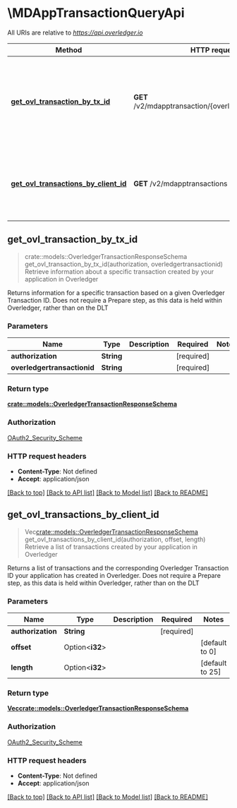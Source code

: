 # \MDAppTransactionQueryApi

All URIs are relative to *https://api.overledger.io*

Method | HTTP request | Description
------------- | ------------- | -------------
[**get_ovl_transaction_by_tx_id**](MDAppTransactionQueryApi.md#get_ovl_transaction_by_tx_id) | **GET** /v2/mdapptransaction/{overledgertransactionid} | Retrieve information about a specific transaction created by your application in Overledger
[**get_ovl_transactions_by_client_id**](MDAppTransactionQueryApi.md#get_ovl_transactions_by_client_id) | **GET** /v2/mdapptransactions | Retrieve a list of transactions created by your application in Overledger



## get_ovl_transaction_by_tx_id

> crate::models::OverledgerTransactionResponseSchema get_ovl_transaction_by_tx_id(authorization, overledgertransactionid)
Retrieve information about a specific transaction created by your application in Overledger

Returns information for a specific transaction based on a given Overledger Transaction ID. Does not require a Prepare step, as this data is held within Overledger, rather than on the DLT

### Parameters


Name | Type | Description  | Required | Notes
------------- | ------------- | ------------- | ------------- | -------------
**authorization** | **String** |  | [required] |
**overledgertransactionid** | **String** |  | [required] |

### Return type

[**crate::models::OverledgerTransactionResponseSchema**](OverledgerTransactionResponseSchema.md)

### Authorization

[OAuth2_Security_Scheme](../README.md#OAuth2_Security_Scheme)

### HTTP request headers

- **Content-Type**: Not defined
- **Accept**: application/json

[[Back to top]](#) [[Back to API list]](../README.md#documentation-for-api-endpoints) [[Back to Model list]](../README.md#documentation-for-models) [[Back to README]](../README.md)


## get_ovl_transactions_by_client_id

> Vec<crate::models::OverledgerTransactionResponseSchema> get_ovl_transactions_by_client_id(authorization, offset, length)
Retrieve a list of transactions created by your application in Overledger

Returns a list of transactions and the corresponding Overledger Transaction ID your application has created in Overledger. Does not require a Prepare step, as this data is held within Overledger, rather than on the DLT

### Parameters


Name | Type | Description  | Required | Notes
------------- | ------------- | ------------- | ------------- | -------------
**authorization** | **String** |  | [required] |
**offset** | Option<**i32**> |  |  |[default to 0]
**length** | Option<**i32**> |  |  |[default to 25]

### Return type

[**Vec<crate::models::OverledgerTransactionResponseSchema>**](OverledgerTransactionResponseSchema.md)

### Authorization

[OAuth2_Security_Scheme](../README.md#OAuth2_Security_Scheme)

### HTTP request headers

- **Content-Type**: Not defined
- **Accept**: application/json

[[Back to top]](#) [[Back to API list]](../README.md#documentation-for-api-endpoints) [[Back to Model list]](../README.md#documentation-for-models) [[Back to README]](../README.md)

